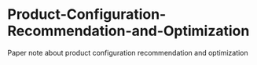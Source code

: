 # Product-Configuration-Recommendation-and-Optimization
Paper note about product configuration recommendation and optimization
